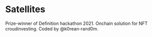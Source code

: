 # Satellites
Prize-winner of Definition hackathon 2021.
Onchain solution for NFT croudinvesting.
Coded by @k0rean-rand0m.
